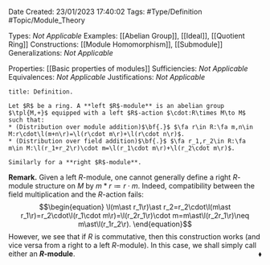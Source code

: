 <div class="topSpace"></div>

Date Created: 23/01/2023 17:40:02
Tags: #Type/Definition #Topic/Module_Theory

Types: _Not Applicable_
Examples: [[Abelian Group]], [[Ideal]], [[Quotient Ring]]
Constructions: [[Module Homomorphism]], [[Submodule]]
Generalizations: _Not Applicable_

Properties: [[Basic properties of modules]]
Sufficiencies: _Not Applicable_
Equivalences: _Not Applicable_
Justifications: _Not Applicable_

``` ad-Definition
title: Definition.

Let $R$ be a ring. A **left $R$-module** is an abelian group $\tpl{M,+}$ equipped with a left $R$-action $\cdot:R\times M\to M$ such that:
* (Distribution over module addition)$\bf{.}$ $\fa r\in R:\fa m,n\in M:r\cdot\l(m+n\r)=\l(r\cdot m\r)+\l(r\cdot n\r)$.
* (Distribution over field addition)$\bf{.}$ $\fa r_1,r_2\in R:\fa m\in M:\l(r_1+r_2\r)\cdot m=\l(r_1\cdot m\r)+\l(r_2\cdot m\r)$.

Similarly for a **right $R$-module**.

```

<b>Remark.</b> Given a left $R$-module, one cannot generally define a right $R$-module structure on $M$ by $m\ast r\coloneqq r\cdot m$. Indeed, compatibility between the field multiplication and the $R$-action fails:
$$\begin{equation}
    \l(m\ast r_1\r)\ast r_2=r_2\cdot\l(m\ast r_1\r)=r_2\cdot\l(r_1\cdot m\r)=\l(r_2r_1\r)\cdot m=m\ast\l(r_2r_1\r)\neq m\ast\l(r_1r_2\r).
\end{equation}$$
However, we see that if $R$ is commutative, then this construction works (and vice versa from a right to a left $R$-module). In this case, we shall simply call either an **$R$-module**.<span style="float:right;">$\blacklozenge$</span>
